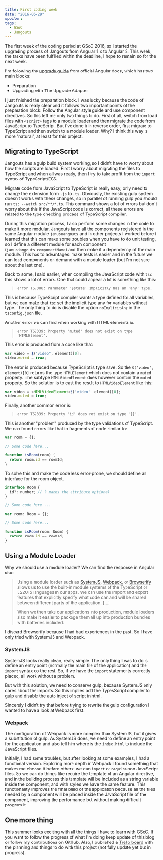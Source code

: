 ```yaml
---
title: First coding week
date: "2016-05-29"
spoiler:
tags:
  - GSoC
  - Jangouts
---
```


The first week of the coding period at GSoC 2016, so I started the upgrading process of
Jangouts from Angular 1.x to Angular 2. This week, the tasks have been
fulfilled within the deadline, I hope to remain so for the next week.

I'm following the [upgrade guide](https://angular.io/docs/ts/latest/guide/upgrade.html)
from official Angular docs, which has two main blocks:

- Preparation
- Upgrading with The Upgrade Adapter

I just finished the preparation block. I was lucky because the code of Jangouts
is really clear and it follows two important points of the preparation block:
Follow the Angular style guide and use component directives. So this left me
only two things to do. First of all, switch from load files with `<script>`
tags to a module loader and then migrate the code from JavaScript to TypeScript.
But I've done it in reverse order, first migrate to TypeScript and then switch to
a module loader. Why? I think this way is more "natural", at least for this project.

## Migrating to TypeScript

Jangouts has a gulp build system working, so I didn't have to worry about how
the scripts are loaded. First I worry about migrating the files to TypeScript
and when all was ready, then I try to take profit from the `import` syntax of
TypeScript/ES6.

Migrate code from JavaScript to TypeScript is really easy, only need to change
the extension form `.js` to `.ts`. Obviously, the existing gulp system doesn't works
with these changes, so in parallel of running gulp you should run
`tsc --watch src/**/*.ts`. This command shows a lot of errors but don't worry
about this if the JavaScript code is correct, all these errors are related to the
type checking process of TypeScript compiler.

During this migration process, I also perform some changes in the code to make
it more modular. Jangouts have all the components registered in the same Angular
module `janusHangouts` and in other projects I worked before I learned that this
can make some troubles when you have to do unit testing, so I define a
different module for each component (`janusHangouts.componentName`)
and then make it a dependency of the main module. This has to advantages: make
tests is easier and in the future we can load components on demand with a
module loader (but I'm not sure about the last one).

Back to some, I said earlier, when compiling the JavaScript code with `tsc` this
shows a lot of errors. One that could appear a lot is something like this:

> `error TS7006: Parameter '$state' implicitly has an 'any' type.`

This is because TypeScript compiler wants a type defined for all variables, but
we can make that `tsc` set the implicit type any for variables without type.
The only thing to do is disable the option `noImplicitAny` in the `tsconfig.json`
file.

Another error we can find when working with HTML elements is:

> `error TS2339: Property 'muted' does not exist on type 'HTMLElement'.`

This error is produced from a code like that:

```javascript
var video = $("video", element)[0];
video.muted = true;
```

The error is produced because TypeScript is type save. So the
`$('video', element)[0]` returns the type `HTMLElement` which does not contain
a `muted` property. The subtype `HTMLVideoElement` does however contain the
`muted` property. So the solution is to cast the result to `HTMLVideoElement`
like this:

```javascript
var video = <HTMLVideoElement>$('video', element)[0];
video.muted = true;
```

Finally, another common error is:

> `error TS2339: Property 'id' does not exist on type '{}'.`

This is another "problem" produced by the type validations of TypeScript. We can
found errors like that in fragments of code similar to:

```javascript
var room = {};

// Some code here...

function isRoom(room) {
  return room.id == roomId;
}
```

To solve this and make the code less error-prone, we should define an interface
for the room object.

```javascript
interface Room {
  id?: number; // ? makes the attribute optional
}

// Some code here ...

var room: Room = {};

// Some code here...

function isRoom(room: Room) {
  return room.id == roomId;
}
```

## Using a Module Loader

Why we should use a module loader? We can find the response in Angular site:

> Using a module loader such as [SystemJS](https://github.com/systemjs/systemjs),
> [Webpack](http://webpack.github.io/), or [Browserify](http://browserify.org/)
> allows us to use the built-in module systems of the TypeScript or ES2015
> languages in our apps. We can use the import and export features that explicitly
> specify what code can and will be shared between different parts of the
> application. [...]
>
> When we then take our applications into production, module loaders also make
> it easier to package them all up into production bundles with batteries
> included.

I discard Browserify because I had bad experiences in the past. So I have only
tried with SystemJS and Webpack.

### SystemJS

SystemJS looks really clean, really simple. The only thing I was to do is define
an entry point (normally the main file of the application) and the `import`
syntax do the rest. So, if we have the `import` statements correctly placed, all
work without a problem.

But with this solution, we need to conserve gulp, because SystemJS only cares
about the imports. So this implies add the TypesScript compiler to gulp and
disable the auto inject of script in html.

Sincerely I didn't try that before trying to rewrite the gulp configuration I
wanted to have a look at Webpack first.

### Webpack

The configuration of Webpack is more complex than SystemJS, but it gives a
substitution of gulp. As SystemJS does, we need to define an entry point for the
application and also tell him where is the `index.html` to include the
JavaScript files.

Initially, I had some troubles, but after looking at some examples, I had a
functional version. Exploring more depth in Webpack I found something that makes
me choose it before others: we can `import` or `require` non JavaScript files.
So we can do things like require the template of an Angular directive, and in
the building process this template will be included as a string variable inside
the component, and with styles we have the same feature. This functionality
improves the final build of the application because all the files needed by a
component will be placed inside the JavaScript file of the component, improving
the performance but without making difficult program it.

## One more thing

This summer looks exciting with all the things I have to learn with GSoC. If
you want to follow the progress of what I'm doing keep update of this blog or
follow my contributions on GitHub. Also, I published a
[Trello board](https://trello.com/b/vtQJBxbf/jangouts) with the planning and
things to do with this project (not fully update yet but in progress).
